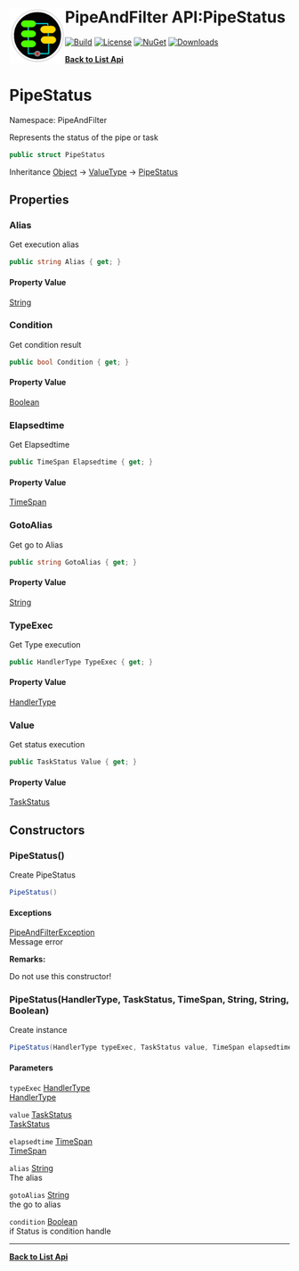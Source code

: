 # <img align="left" width="100" height="100" src="../images/icon.png">PipeAndFilter API:PipeStatus 

[![Build](https://github.com/FRACerqueira/PipeAndFilter/workflows/Build/badge.svg)](https://github.com/FRACerqueira/PipeAndFilter/actions/workflows/build.yml)
[![License](https://img.shields.io/badge/License-MIT-brightgreen.svg)](https://github.com/FRACerqueira/PipeAndFilter/blob/master/LICENSE)
[![NuGet](https://img.shields.io/nuget/v/PipeAndFilter)](https://www.nuget.org/packages/PipeAndFilter/)
[![Downloads](https://img.shields.io/nuget/dt/PipeAndFilter)](https://www.nuget.org/packages/PipeAndFilter/)

[**Back to List Api**](./apis.md)

# PipeStatus

Namespace: PipeAndFilter

Represents the status of the pipe or task

```csharp
public struct PipeStatus
```

Inheritance [Object](https://docs.microsoft.com/en-us/dotnet/api/system.object) → [ValueType](https://docs.microsoft.com/en-us/dotnet/api/system.valuetype) → [PipeStatus](./pipeandfilter.pipestatus.md)

## Properties

### <a id="properties-alias"/>**Alias**

Get execution alias

```csharp
public string Alias { get; }
```

#### Property Value

[String](https://docs.microsoft.com/en-us/dotnet/api/system.string)<br>

### <a id="properties-condition"/>**Condition**

Get condition result

```csharp
public bool Condition { get; }
```

#### Property Value

[Boolean](https://docs.microsoft.com/en-us/dotnet/api/system.boolean)<br>

### <a id="properties-elapsedtime"/>**Elapsedtime**

Get Elapsedtime

```csharp
public TimeSpan Elapsedtime { get; }
```

#### Property Value

[TimeSpan](https://docs.microsoft.com/en-us/dotnet/api/system.timespan)<br>

### <a id="properties-gotoalias"/>**GotoAlias**

Get go to Alias

```csharp
public string GotoAlias { get; }
```

#### Property Value

[String](https://docs.microsoft.com/en-us/dotnet/api/system.string)<br>

### <a id="properties-typeexec"/>**TypeExec**

Get Type execution

```csharp
public HandlerType TypeExec { get; }
```

#### Property Value

[HandlerType](./pipeandfilter.handlertype.md)<br>

### <a id="properties-value"/>**Value**

Get status execution

```csharp
public TaskStatus Value { get; }
```

#### Property Value

[TaskStatus](https://docs.microsoft.com/en-us/dotnet/api/system.threading.tasks.taskstatus)<br>

## Constructors

### <a id="constructors-.ctor"/>**PipeStatus()**

Create PipeStatus

```csharp
PipeStatus()
```

#### Exceptions

[PipeAndFilterException](./pipeandfilter.pipeandfilterexception.md)<br>
Message error

**Remarks:**

Do not use this constructor!

### <a id="constructors-.ctor"/>**PipeStatus(HandlerType, TaskStatus, TimeSpan, String, String, Boolean)**

Create instance

```csharp
PipeStatus(HandlerType typeExec, TaskStatus value, TimeSpan elapsedtime, string alias, string gotoAlias, bool condition)
```

#### Parameters

`typeExec` [HandlerType](./pipeandfilter.handlertype.md)<br>
[HandlerType](./pipeandfilter.handlertype.md)

`value` [TaskStatus](https://docs.microsoft.com/en-us/dotnet/api/system.threading.tasks.taskstatus)<br>
[TaskStatus](https://docs.microsoft.com/en-us/dotnet/api/system.threading.tasks.taskstatus)

`elapsedtime` [TimeSpan](https://docs.microsoft.com/en-us/dotnet/api/system.timespan)<br>
[TimeSpan](https://docs.microsoft.com/en-us/dotnet/api/system.timespan)

`alias` [String](https://docs.microsoft.com/en-us/dotnet/api/system.string)<br>
The alias

`gotoAlias` [String](https://docs.microsoft.com/en-us/dotnet/api/system.string)<br>
the go to alias

`condition` [Boolean](https://docs.microsoft.com/en-us/dotnet/api/system.boolean)<br>
if Status is condition handle


- - -
[**Back to List Api**](./apis.md)
